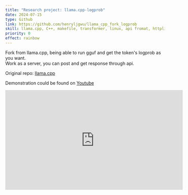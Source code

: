 ```yaml
---
title: "Research project: llama.cpp-logprob"
date: 2024-07-15
type: Github
link: https://github.com/henryljgwu/llama_cpp_fork_logprob
skill: llama.cpp, C++, makefile, transformer, linux, api fromat, httplib, gguf
priority: 0
effect: rainbow
---
```


Fork from llama.cpp, being able to run gguf and get the token's logprob as you want. \
Work as a server, you can post and get response through api.

Original repo: [llama.cpp](https://github.com/ggerganov/llama.cpp)

Demonstration could be found on [Youtube](https://youtu.be/_qaRTP6Ql9E)

<iframe width="560" height="315" src="https://www.youtube.com/embed/_qaRTP6Ql9E?si=pWzwZmqUuu6ricTX" title="YouTube video player" frameborder="0" allow="accelerometer; autoplay; clipboard-write; encrypted-media; gyroscope; picture-in-picture; web-share" referrerpolicy="strict-origin-when-cross-origin" allowfullscreen></iframe>
